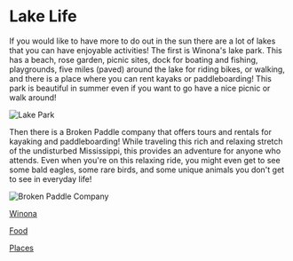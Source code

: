 # Lake Life

If you would like to have more to do out in the sun there are a lot of lakes that you can have enjoyable activities! The first is Winona's lake park. This has a beach, rose garden, picnic sites, dock for boating and fishing, playgrounds, five miles (paved) 
around the lake for riding bikes, or walking, and there is a place where you can rent kayaks or paddleboarding! This park is beautiful in summer even if you want to go have a nice picnic or walk around!

![Lake Park](https://s3.amazonaws.com/visitwinona/wp-content/uploads/2017/01/17053200/Picnic-Spots-Lake-Park-Gallery-Image-1024x683.jpg 
"Lake Park Trails") 

Then there is a Broken Paddle company that offers tours and rentals for kayaking and paddleboarding! While traveling this rich and relaxing stretch of the undisturbed Mississippi, this provides an adventure for anyone who attends. Even when you're on this relaxing ride, you might even get to see some bald eagles, some rare birds, and some unique animals you don't get to see in everyday life!

![Broken Paddle Company](https://s3.amazonaws.com/visitwinona/wp-content/uploads/2017/01/17050436/Broken-Paddle-kayaking-in-backwaters.jpg 
"Picture of the relaxing kayaking journey")

[Winona](winona.md)

[Food](food.md)

[Places](places.md)
